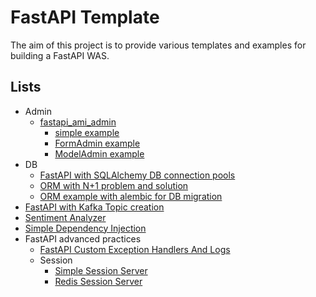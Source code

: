 # FastAPI Template

The aim of this project is to provide various templates and examples for building a FastAPI WAS.

## Lists

- Admin
    * [fastapi_ami_admin](http://atomi.gitee.io/fastapi_amis_admin/tutorials/basic/PageAdmin/)
        * [simple example](./ami_admin_example/simple_admin_example/main.py)
        * [FormAdmin example](./ami_admin_example/admin_form_example/main.py)
        * [ModelAdmin example](./ami_admin_example/admin_model_example/main.py)
- DB
    - [FastAPI with SQLAlchemy DB connection pools](./FastApi-SqlAlchemy/)
    - [ORM with N+1 problem and solution](./simple_orm_example/)
    - [ORM example with alembic for DB migration](./orm-example-with-alembic/)
- [FastAPI with Kafka Topic creation](./FastAPI-Kafka-Topic-Creation/)
- [Sentiment Analyzer](./sentiment_analyzer/)
- [Simple Dependency Injection](./simple_dependency_injection/)
- FastAPI advanced practices
    * [FastAPI Custom Exception Handlers And Logs](./fastapi-custom-exception-handlers-and-logs/)
    * Session
        * [Simple Session Server](./simple_session_server/)
        * [Redis Session Server](./redis_session_server/)
